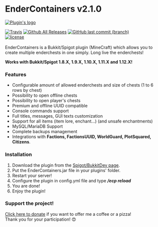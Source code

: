 # EnderContainers v2.1.0
[![Plugin's logo](https://www.spigotmc.org/attachments/logo-png.25339/)](https://www.spigotmc.org/resources/endercontainers-1-8-x-to-1-10-x.4750/)

[![Travis](https://img.shields.io/travis/utarwyn/EnderContainers.svg?style=flat-square)](https://travis-ci.org/utarwyn/EnderContainers) [![Github All Releases](https://img.shields.io/badge/dynamic/json.svg?label=Spigot%20downloads&colorB=ff69b4&prefix=&suffix=&query=$.downloads&uri=https%3A%2F%2Fapi.spiget.org%2Fv2%2Fresources%2F4750&style=flat-square)](https://www.spigotmc.org/resources/endercontainers-1-8-x-to-1-10-x.4750/) [![GitHub last commit (branch)](https://img.shields.io/github/last-commit/utarwyn/endercontainers/master.svg?style=flat-square)](https://github.com/utarwyn/EnderContainers/commits/master) \
[![license](https://img.shields.io/github/license/utarwyn/endercontainers.svg?style=flat-square)](https://github.com/utarwyn/EnderContainers/blob/master/LICENSE) \
\
EnderContainers is a Bukkit/Spigot plugin (MineCraft) which allows you to create multiple enderchests in one simply.
Long live the enderchests!

**Works with Bukkit/Spigot 1.8.X, 1.9.X, 1.10.X, 1.11.X and 1.12.X!**


### Features

 - Configurable amount of allowed enderchests and size of chests (1 to 6 rows by chest)
 - Possibility to open offline chests
 - Possibility to open player's chests
 - Premium and offline UUID compatible
 - Console commands support
 - Full titles, messages, GUI texts customization
 - Support for all items (item lore, enchant...) (and unsafe enchantments)
 - MySQL/MariaDB Support
 - Complete backups management
 - Integrations with **Factions, FactionsUUID, WorldGuard, PlotSquared, Citizens**.


### Installation

 1. Download the plugin from the [Spigot/BukkitDev page](https://www.spigotmc.org/resources/endercontainers-1-8-x-to-1-10-x.4750/).
 2. Put the EnderContainers.jar file in your plugins' folder.
 3. Restart your server!
 4. Configure the plugin in config.yml file and type ***/ecp reload***
 5. You are done!
 6. Enjoy the plugin!


 ### Support the project!
 
[Click here to donate](https://www.tipeeestream.com/utarwyn/donation) if you want to offer me a coffee or a pizza! \
Thank you for your participation! :heart_eyes:
